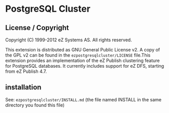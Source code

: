# PostgreSQL Cluster #

## License / Copyright ##

Copyright (C) 1999-2012 eZ Systems AS. All rights reserved.

This extension is distributed as GNU General Public License v2. A copy of the GPL v2 can be found in the `ezpostgresqlcluster/LICENSE` file.This extension provides an implementation of the eZ Publish clustering feature for PostgreSQL databases. It currently includes support for eZ DFS, starting from eZ Publish 4.7.

## installation ##

See: `ezpostgresqlcluster/INSTALL.md`  (the file named INSTALL in the same directory you found this file)

